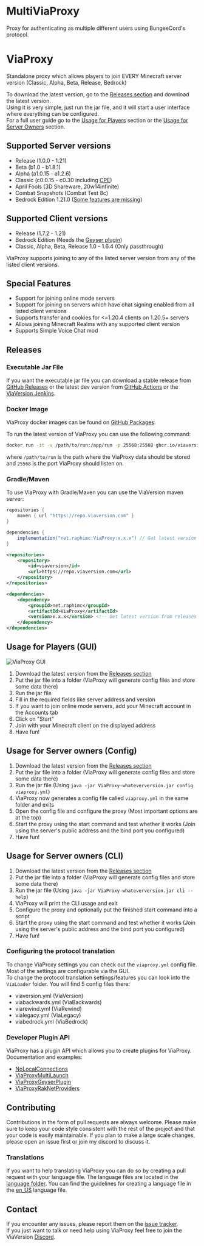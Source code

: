 # MultiViaProxy
Proxy for authenticating as multiple different users using BungeeCord's protocol.

# ViaProxy
Standalone proxy which allows players to join EVERY Minecraft server version (Classic, Alpha, Beta, Release, Bedrock)

To download the latest version, go to the [Releases section](#executable-jar-file) and download the latest version.  
Using it is very simple, just run the jar file, and it will start a user interface where everything can be configured.  
For a full user guide go to the [Usage for Players](#usage-for-players-gui) section or the [Usage for Server Owners](#usage-for-server-owners-config) section.

## Supported Server versions
- Release (1.0.0 - 1.21)
- Beta (b1.0 - b1.8.1)
- Alpha (a1.0.15 - a1.2.6)
- Classic (c0.0.15 - c0.30 including [CPE](https://wiki.vg/Classic_Protocol_Extension))
- April Fools (3D Shareware, 20w14infinite)
- Combat Snapshots (Combat Test 8c)
- Bedrock Edition 1.21.0 ([Some features are missing](https://github.com/RaphiMC/ViaBedrock#features))

## Supported Client versions
- Release (1.7.2 - 1.21)
- Bedrock Edition (Needs the [Geyser plugin](https://geysermc.org/download))
- Classic, Alpha, Beta, Release 1.0 - 1.6.4 (Only passthrough)

ViaProxy supports joining to any of the listed server version from any of the listed client versions.

## Special Features
- Support for joining online mode servers
- Support for joining on servers which have chat signing enabled from all listed client versions
- Supports transfer and cookies for <=1.20.4 clients on 1.20.5+ servers
- Allows joining Minecraft Realms with any supported client version
- Supports Simple Voice Chat mod

## Releases
### Executable Jar File
If you want the executable jar file you can download a stable release from [GitHub Releases](https://github.com/ViaVersion/ViaProxy/releases/latest) or the latest dev version from [GitHub Actions](https://github.com/RaphiMC/ViaProxy/actions/workflows/build.yml) or the [ViaVersion Jenkins](https://ci.viaversion.com/view/All/job/ViaProxy/).

### Docker Image
ViaProxy docker images can be found on [GitHub Packages](https://github.com/ViaVersion/ViaProxy/pkgs/container/viaproxy).

To run the latest version of ViaProxy you can use the following command:
```bash
docker run -it -v /path/to/run:/app/run -p 25568:25568 ghcr.io/viaversion/viaproxy:latest
```
where ``/path/to/run`` is the path where the ViaProxy data should be stored and ``25568`` is the port ViaProxy should listen on.

### Gradle/Maven
To use ViaProxy with Gradle/Maven you can use the ViaVersion maven server:
```groovy
repositories {
    maven { url "https://repo.viaversion.com" }
}

dependencies {
    implementation("net.raphimc:ViaProxy:x.x.x") // Get latest version from releases
}
```

```xml
<repositories>
    <repository>
        <id>viaversion</id>
        <url>https://repo.viaversion.com</url>
    </repository>
</repositories>

<dependencies>
    <dependency>
        <groupId>net.raphimc</groupId>
        <artifactId>ViaProxy</artifactId>
        <version>x.x.x</version> <!-- Get latest version from releases -->
    </dependency>
</dependencies>
```

## Usage for Players (GUI)
![ViaProxy GUI](https://i.imgur.com/RaDWkbK.png)
1. Download the latest version from the [Releases section](#executable-jar-file)
2. Put the jar file into a folder (ViaProxy will generate config files and store some data there)
3. Run the jar file
4. Fill in the required fields like server address and version
5. If you want to join online mode servers, add your Minecraft account in the Accounts tab
6. Click on "Start"
7. Join with your Minecraft client on the displayed address
8. Have fun!

## Usage for Server owners (Config)
1. Download the latest version from the [Releases section](#executable-jar-file)
2. Put the jar file into a folder (ViaProxy will generate config files and store some data there)
3. Run the jar file (Using ``java -jar ViaProxy-whateverversion.jar config viaproxy.yml``)
4. ViaProxy now generates a config file called ``viaproxy.yml`` in the same folder and exits
5. Open the config file and configure the proxy (Most important options are at the top)
6. Start the proxy using the start command and test whether it works (Join using the server's public address and the bind port you configured)
7. Have fun!

## Usage for Server owners (CLI)
1. Download the latest version from the [Releases section](#executable-jar-file)
2. Put the jar file into a folder (ViaProxy will generate config files and store some data there)
3. Run the jar file (Using ``java -jar ViaProxy-whateverversion.jar cli --help``)
4. ViaProxy will print the CLI usage and exit
5. Configure the proxy and optionally put the finished start command into a script
6. Start the proxy using the start command and test whether it works (Join using the server's public address and the bind port you configured)
7. Have fun!

### Configuring the protocol translation
To change ViaProxy settings you can check out the ``viaproxy.yml`` config file. Most of the settings are configurable via the GUI.  
To change the protocol translation settings/features you can look into the ``ViaLoader`` folder.
You will find 5 config files there:
- viaversion.yml (ViaVersion)
- viabackwards.yml (ViaBackwards)
- viarewind.yml (ViaRewind)
- vialegacy.yml (ViaLegacy)
- viabedrock.yml (ViaBedrock)

### Developer Plugin API
ViaProxy has a plugin API which allows you to create plugins for ViaProxy.  
Documentation and examples:
- [NoLocalConnections](https://github.com/ViaVersionAddons/NoLocalConnections)
- [ViaProxyMultiLaunch](https://github.com/ViaVersionAddons/ViaProxyMultiLaunch)
- [ViaProxyGeyserPlugin](https://github.com/ViaVersionAddons/ViaProxyGeyserPlugin)
- [ViaProxyRakNetProviders](https://github.com/ViaVersionAddons/ViaProxyRakNetProviders)

## Contributing
Contributions in the form of pull requests are always welcome.
Please make sure to keep your code style consistent with the rest of the project and that your code is easily maintainable.
If you plan to make a large scale changes, please open an issue first or join my discord to discuss it.

### Translations
If you want to help translating ViaProxy you can do so by creating a pull request with your language file.
The language files are located in the [language folder](/src/main/resources/assets/viaproxy/language).
You can find the guidelines for creating a language file in the [en_US](/src/main/resources/assets/viaproxy/language/en_US.properties) language file.

## Contact
If you encounter any issues, please report them on the
[issue tracker](https://github.com/ViaVersion/ViaProxy/issues).  
If you just want to talk or need help using ViaProxy feel free to join the ViaVersion
[Discord](https://discord.gg/viaversion).
